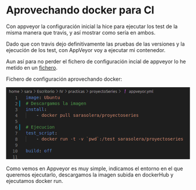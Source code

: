 # Aprovechando docker para CI
Con appveyor la configuración inicial la hice para ejecutar los test de la misma manera que travis, y así mostrar como sería en ambos. 

Dado que con travis dejo definitivamente las pruebas de las versiones y la ejecución de los test, con AppVeyor voy a ejecutar mi contenedor.
 
Aun así para no perder el fichero de configuración incial de appveyor lo he metido en un
[fichero](https://github.com/sarasolera/proyectoSeries/blob/master/docs/ficheros_originales/appveyor_sin_docker.yml).

Fichero de configuración aprovechando docker:

![](pic/appveyor-docker.png)

Como vemos en Appveyor es muy simple, indicamos el entorno en el que queremos ejecutarlo, descargamos la imagen subida en dockerHub y ejecutamos docker run.

